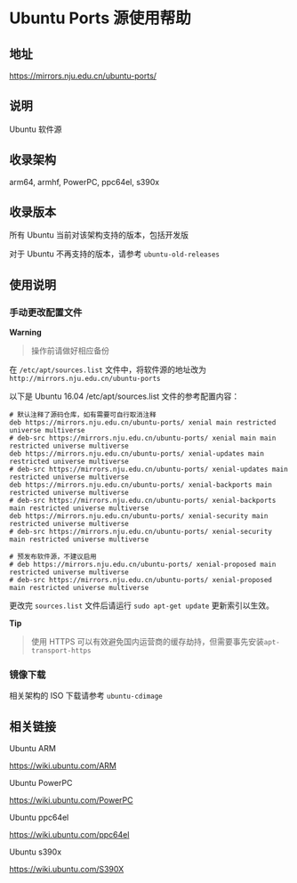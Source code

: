 # Ubuntu Ports 源使用帮助

## 地址

<https://mirrors.nju.edu.cn/ubuntu-ports/>

## 说明

Ubuntu 软件源

## 收录架构

arm64, armhf, PowerPC, ppc64el, s390x

## 收录版本

所有 Ubuntu 当前对该架构支持的版本，包括开发版

对于 Ubuntu 不再支持的版本，请参考
`ubuntu-old-releases` 

## 使用说明

### 手动更改配置文件

**Warning**
> 操作前请做好相应备份

在 `/etc/apt/sources.list` 
文件中，将软件源的地址改为 `http://mirrors.nju.edu.cn/ubuntu-ports`

以下是 Ubuntu 16.04 /etc/apt/sources.list 文件的参考配置内容：

    # 默认注释了源码仓库，如有需要可自行取消注释
    deb https://mirrors.nju.edu.cn/ubuntu-ports/ xenial main restricted universe multiverse
    # deb-src https://mirrors.nju.edu.cn/ubuntu-ports/ xenial main main restricted universe multiverse
    deb https://mirrors.nju.edu.cn/ubuntu-ports/ xenial-updates main restricted universe multiverse
    # deb-src https://mirrors.nju.edu.cn/ubuntu-ports/ xenial-updates main restricted universe multiverse
    deb https://mirrors.nju.edu.cn/ubuntu-ports/ xenial-backports main restricted universe multiverse
    # deb-src https://mirrors.nju.edu.cn/ubuntu-ports/ xenial-backports main restricted universe multiverse
    deb https://mirrors.nju.edu.cn/ubuntu-ports/ xenial-security main restricted universe multiverse
    # deb-src https://mirrors.nju.edu.cn/ubuntu-ports/ xenial-security main restricted universe multiverse

    # 预发布软件源，不建议启用
    # deb https://mirrors.nju.edu.cn/ubuntu-ports/ xenial-proposed main restricted universe multiverse
    # deb-src https://mirrors.nju.edu.cn/ubuntu-ports/ xenial-proposed main restricted universe multiverse

更改完 `sources.list`  文件后请运行
`sudo apt-get update` 更新索引以生效。

**Tip**
> 使用 HTTPS 可以有效避免国内运营商的缓存劫持，但需要事先安装`apt-transport-https`

### 镜像下载

相关架构的 ISO 下载请参考 `ubuntu-cdimage` 

## 相关链接

Ubuntu ARM

  <https://wiki.ubuntu.com/ARM>

Ubuntu PowerPC

  <https://wiki.ubuntu.com/PowerPC>

Ubuntu ppc64el

  <https://wiki.ubuntu.com/ppc64el>

Ubuntu s390x

  <https://wiki.ubuntu.com/S390X>
